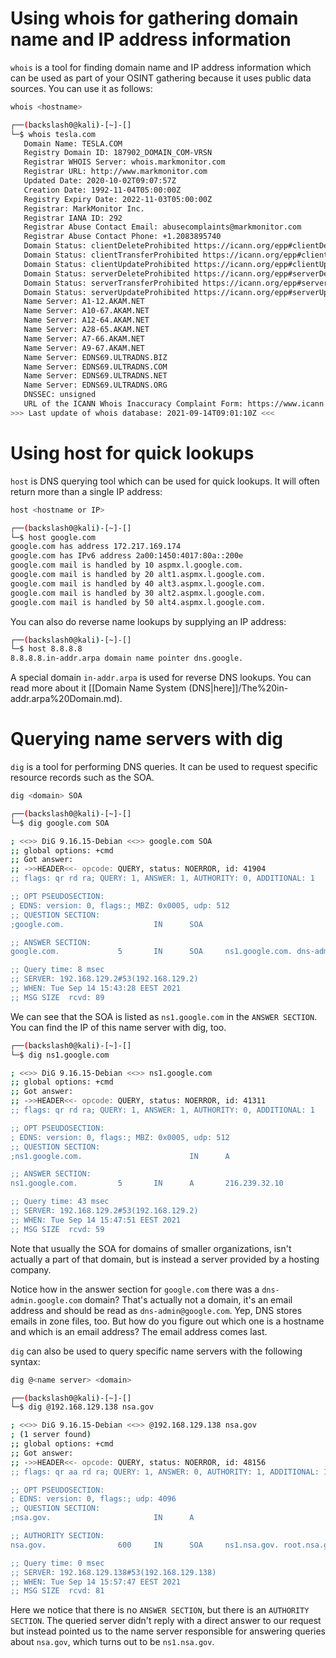 # Using whois for gathering domain name and IP address information

`whois` is a tool for finding domain name and IP address information which can be used as part of your OSINT gathering because it uses public data sources. You can use it as follows:

```bash
whois <hostname>
```

```bash
┌──(backslash0@kali)-[~]-[]
└─$ whois tesla.com                                                                                                                                                                                                                      1 ⨯
   Domain Name: TESLA.COM
   Registry Domain ID: 187902_DOMAIN_COM-VRSN
   Registrar WHOIS Server: whois.markmonitor.com
   Registrar URL: http://www.markmonitor.com
   Updated Date: 2020-10-02T09:07:57Z
   Creation Date: 1992-11-04T05:00:00Z
   Registry Expiry Date: 2022-11-03T05:00:00Z
   Registrar: MarkMonitor Inc.
   Registrar IANA ID: 292
   Registrar Abuse Contact Email: abusecomplaints@markmonitor.com
   Registrar Abuse Contact Phone: +1.2083895740
   Domain Status: clientDeleteProhibited https://icann.org/epp#clientDeleteProhibited
   Domain Status: clientTransferProhibited https://icann.org/epp#clientTransferProhibited
   Domain Status: clientUpdateProhibited https://icann.org/epp#clientUpdateProhibited
   Domain Status: serverDeleteProhibited https://icann.org/epp#serverDeleteProhibited
   Domain Status: serverTransferProhibited https://icann.org/epp#serverTransferProhibited
   Domain Status: serverUpdateProhibited https://icann.org/epp#serverUpdateProhibited
   Name Server: A1-12.AKAM.NET
   Name Server: A10-67.AKAM.NET
   Name Server: A12-64.AKAM.NET
   Name Server: A28-65.AKAM.NET
   Name Server: A7-66.AKAM.NET
   Name Server: A9-67.AKAM.NET
   Name Server: EDNS69.ULTRADNS.BIZ
   Name Server: EDNS69.ULTRADNS.COM
   Name Server: EDNS69.ULTRADNS.NET
   Name Server: EDNS69.ULTRADNS.ORG
   DNSSEC: unsigned
   URL of the ICANN Whois Inaccuracy Complaint Form: https://www.icann.org/wicf/
>>> Last update of whois database: 2021-09-14T09:01:10Z <<<
```

# Using host for quick lookups

`host` is DNS querying tool which can be used for quick lookups. It will often return more than a single IP address:
```bash
host <hostname or IP>
```

```bash
┌──(backslash0@kali)-[~]-[]
└─$ host google.com                
google.com has address 172.217.169.174
google.com has IPv6 address 2a00:1450:4017:80a::200e
google.com mail is handled by 10 aspmx.l.google.com.
google.com mail is handled by 20 alt1.aspmx.l.google.com.
google.com mail is handled by 40 alt3.aspmx.l.google.com.
google.com mail is handled by 30 alt2.aspmx.l.google.com.
google.com mail is handled by 50 alt4.aspmx.l.google.com.
```

You can also do reverse name lookups by supplying an IP address:

```bash
┌──(backslash0@kali)-[~]-[]
└─$ host 8.8.8.8        
8.8.8.8.in-addr.arpa domain name pointer dns.google.
```

A special domain `in-addr.arpa` is used for reverse DNS lookups. You can read more about it [[Domain Name System (DNS|here]]/The%20in-addr.arpa%20Domain.md).

# Querying name servers with dig

`dig` is a tool for performing DNS queries. It can be used to request specific resource records such as the SOA.

```bash
dig <domain> SOA
```

```bash
┌──(backslash0@kali)-[~]-[]
└─$ dig google.com SOA

; <<>> DiG 9.16.15-Debian <<>> google.com SOA
;; global options: +cmd
;; Got answer:
;; ->>HEADER<<- opcode: QUERY, status: NOERROR, id: 41904
;; flags: qr rd ra; QUERY: 1, ANSWER: 1, AUTHORITY: 0, ADDITIONAL: 1

;; OPT PSEUDOSECTION:
; EDNS: version: 0, flags:; MBZ: 0x0005, udp: 512
;; QUESTION SECTION:
;google.com.                    IN      SOA

;; ANSWER SECTION:
google.com.             5       IN      SOA     ns1.google.com. dns-admin.google.com. 396314134 900 900 1800 60

;; Query time: 8 msec
;; SERVER: 192.168.129.2#53(192.168.129.2)
;; WHEN: Tue Sep 14 15:43:28 EEST 2021
;; MSG SIZE  rcvd: 89
```

We can see that the SOA is listed as `ns1.google.com` in the `ANSWER SECTION`. You can find the IP of this name server with dig, too.

```bash
┌──(backslash0@kali)-[~]-[]
└─$ dig ns1.google.com

; <<>> DiG 9.16.15-Debian <<>> ns1.google.com
;; global options: +cmd
;; Got answer:
;; ->>HEADER<<- opcode: QUERY, status: NOERROR, id: 41311
;; flags: qr rd ra; QUERY: 1, ANSWER: 1, AUTHORITY: 0, ADDITIONAL: 1

;; OPT PSEUDOSECTION:
; EDNS: version: 0, flags:; MBZ: 0x0005, udp: 512
;; QUESTION SECTION:
;ns1.google.com.                        IN      A

;; ANSWER SECTION:
ns1.google.com.         5       IN      A       216.239.32.10

;; Query time: 43 msec
;; SERVER: 192.168.129.2#53(192.168.129.2)
;; WHEN: Tue Sep 14 15:47:51 EEST 2021
;; MSG SIZE  rcvd: 59
```

Note that usually the SOA for domains of smaller organizations, isn't actually a part of that domain, but is instead a server provided by a hosting company.

Notice how in the answer section for `google.com` there was a `dns-admin.google.com` domain? That's actually not a domain, it's an email address and should be read as `dns-admin@google.com`. Yep, DNS stores emails in zone files, too. But how do you figure out which one is a hostname and which is an email address? The email address comes last.

`dig` can also be used to query specific name servers with the following syntax:

```bash
dig @<name server> <domain>
```

```bash
┌──(backslash0@kali)-[~]-[]
└─$ dig @192.168.129.138 nsa.gov     

; <<>> DiG 9.16.15-Debian <<>> @192.168.129.138 nsa.gov
; (1 server found)
;; global options: +cmd
;; Got answer:
;; ->>HEADER<<- opcode: QUERY, status: NOERROR, id: 48156
;; flags: qr aa rd ra; QUERY: 1, ANSWER: 0, AUTHORITY: 1, ADDITIONAL: 1

;; OPT PSEUDOSECTION:
; EDNS: version: 0, flags:; udp: 4096
;; QUESTION SECTION:
;nsa.gov.                       IN      A

;; AUTHORITY SECTION:
nsa.gov.                600     IN      SOA     ns1.nsa.gov. root.nsa.gov. 2007010401 3600 600 86400 600

;; Query time: 0 msec
;; SERVER: 192.168.129.138#53(192.168.129.138)
;; WHEN: Tue Sep 14 15:57:47 EEST 2021
;; MSG SIZE  rcvd: 81
```

Here we notice that there is no `ANSWER SECTION`, but there is an `AUTHORITY SECTION`. The queried server didn't reply with a direct answer to our request but instead pointed us to the name server responsible for answering queries about `nsa.gov`, which turns out to be `ns1.nsa.gov`. 